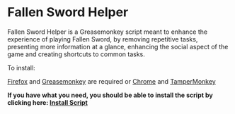 # Fallen Sword Helper

Fallen Sword Helper is a Greasemonkey script meant to enhance the experience of playing Fallen Sword, by removing repetitive tasks, presenting more information at a glance, enhancing the social aspect of the game and creating shortcuts to common tasks.

To install:

[Firefox](http://getfirefox.com) and [Greasemonkey](https://addons.mozilla.org/firefox/addon/748) are required or [Chrome](http://www.google.com/chrome/) and [TamperMonkey](https://chrome.google.com/webstore/detail/tampermonkey/dhdgffkkebhmkfjojejmpbldmpobfkfo)

**If you have what you need, you should be able to install the script by clicking here: [Install Script](https://fallenswordhelper.github.io/fallenswordhelper/Releases/Current/fallenswordhelper.user.js)**



